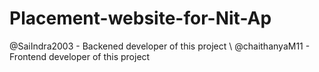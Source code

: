 # Placement-website-for-Nit-Ap
@SaiIndra2003 - Backened developer of this project \\
@chaithanyaM11 - Frontend developer of this project
